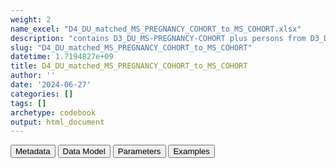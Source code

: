 ```yaml
---
weight: 2
name_excel: "D4_DU_matched_MS_PREGNANCY_COHORT_to_MS_COHORT.xlsx"
description: "contains D3_DU_MS-PREGNANCY-COHORT plus persons from D3_DU_MS-COHORT, the latter matched 4-1 to the former, and being non-pregnant during the pregnancy period of the matched pregnancy"
slug: "D4_DU_matched_MS_PREGNANCY_COHORT_to_MS_COHORT"
datetime: 1.7194827e+09
title: D4_DU_matched_MS_PREGNANCY_COHORT_to_MS_COHORT
author: ''
date: '2024-06-27'
categories: []
tags: []
archetype: codebook
output: html_document
---
```


<script src="/rmarkdown-libs/core-js/shim.min.js"></script>
<script src="/rmarkdown-libs/react/react.min.js"></script>
<script src="/rmarkdown-libs/react/react-dom.min.js"></script>
<script src="/rmarkdown-libs/reactwidget/react-tools.js"></script>
<script src="/rmarkdown-libs/htmlwidgets/htmlwidgets.js"></script>
<link href="/rmarkdown-libs/reactable/reactable.css" rel="stylesheet" />
<script src="/rmarkdown-libs/reactable-binding/reactable.js"></script>
<div class="tab">
<button class="tablinks" onclick="openCity(event, &#39;Metadata&#39;)" id="defaultOpen">Metadata</button>
<button class="tablinks" onclick="openCity(event, &#39;Data Model&#39;)">Data Model</button>
<button class="tablinks" onclick="openCity(event, &#39;Parameters&#39;)">Parameters</button>
<button class="tablinks" onclick="openCity(event, &#39;Examples&#39;)">Examples</button>
</div>
<div id="Metadata" class="tabcontent">
<div id="htmlwidget-1" class="reactable html-widget" style="width:auto;height:600px;"></div>
<script type="application/json" data-for="htmlwidget-1">{"x":{"tag":{"name":"Reactable","attribs":{"data":{"medatata_name":["Name of the dataset","Content of the dataset","Unit of observation","Dataset where the list of UoOs is fully listed and with 1 record per UoO","How many observations per UoO","NxUoO","Variables capturing the UoO","Primary key","Parameters",null,null,null,null,null,null,null,null,null,null,null],"metadata_content":["D4_DU_matched_MS-PREGNANCY-COHORT_to_MS-COHORT","contains D3_DU_MS-PREGNANCY-COHORT plus persons from D3_DU_MS-COHORT, the latter matched 4-1 to the former, and being non-pregnant during the pregnancy period of the matched pregnancy","A pregnancy in D3_DU_MS-PREGNANCY-COHORT","D3_DU_MS-PREGNANCY-COHORT","1 + as many as the matched MS non-pregnancies",">= 1 & <=5","MS_pregnancy_id","MS_pregnancy_id ord_match",null,null,null,null,null,null,null,null,null,null,null,null]},"columns":[{"id":"medatata_name","name":"medatata_name","type":"character"},{"id":"metadata_content","name":"metadata_content","type":"character"}],"sortable":false,"searchable":true,"pagination":false,"highlight":true,"bordered":true,"striped":true,"style":{"maxWidth":1800},"height":"600px","dataKey":"20e4ded8833abd8d3d827959883d998c"},"children":[]},"class":"reactR_markup"},"evals":[],"jsHooks":[]}</script>
</div>
<div id="Data Model" class="tabcontent">
<div id="htmlwidget-2" class="reactable html-widget" style="width:auto;height:600px;"></div>
<script type="application/json" data-for="htmlwidget-2">{"x":{"tag":{"name":"Reactable","attribs":{"data":{"VarName":["MS_pregnancy_id","pregnancy_id","person_id","ord_match","is_pregnancy","cohort_entry_date","cohort_exit_date","date_MS","DU_pregnancy_study_entry_date","DU_pregnancy_study_exit_date","start_preg_period_pre_4_MS_pregnancy_id","end_preg_period_pre_4_MS_pregnancy_id","start_preg_period_pre_3_MS_pregnancy_id","end_preg_period_pre_3_MS_pregnancy_id","start_preg_period_pre_2_MS_pregnancy_id","end_preg_period_pre_2_MS_pregnancy_id","start_preg_period_pre_1_MS_pregnancy_id","end_preg_period_pre_1_MS_pregnancy_id","start_preg_period_during_1_MS_pregnancy_id","end_preg_period_during_1_MS_pregnancy_id"],"Description":["identifier of the MS pregnancy. it is the same for all the records matched to the same MS pregnancy","identifier of the MS pregnancy if ord_match == 0, and of the matched pregnancy if ord_match > 0",null,null,"binary variable identifying whether the record is about a true pregnancy or a matched equal pregnancy","entry in the SAP1 study of the person","exit from the SAP1 study","date when MS is diagnosed for the person","variable of MS_pregnancy_id in D3_DU_PREGNANCY-COHORT_variables","variable of MS_pregnancy_id in D3_DU_PREGNANCY-COHORT_variables","variable of MS_pregnancy_id in D3_DU_PREGNANCY-COHORT_variables","variable of MS_pregnancy_id in D3_DU_PREGNANCY-COHORT_variables","variable of MS_pregnancy_id in D3_DU_PREGNANCY-COHORT_variables","variable of MS_pregnancy_id in D3_DU_PREGNANCY-COHORT_variables","variable of MS_pregnancy_id in D3_DU_PREGNANCY-COHORT_variables","variable of MS_pregnancy_id in D3_DU_PREGNANCY-COHORT_variables","variable of MS_pregnancy_id in D3_DU_PREGNANCY-COHORT_variables","variable of MS_pregnancy_id in D3_DU_PREGNANCY-COHORT_variables","variable of MS_pregnancy_id in D3_DU_PREGNANCY-COHORT_variables","variable of MS_pregnancy_id in D3_DU_PREGNANCY-COHORT_variables"],"Format":[null,null,null,null,"binary","1 = first non-pregnant MS",null,null,"date","date","date","date","date","date","date","date","date","date","date","date"],"Vocabulary":[null,null,null,"0 = MS pregnancy\r\n1 = first non-pregnant MS\r\n...\r\n4 = fourth non-prgnant MS","0 = MS pregnancy\r\n1 = MS matched non pregnant",null,null,null,null,null,null,null,null,null,null,null,null,null,null,null],"Parameters":[null,null,null,null,null,null,null,null,null,null,null,null,null,null,null,null,null,null,null,null],"Notes and examples":[null,"if ord_match == 0, this is equal to MS_pregnancy_id",null,null,null,null,null,null,null,null,null,null,null,null,null,null,null,null,null,null],"Source tables and variables":[null,null,null,null,null,null,null,null,null,null,null,null,null,null,null,null,null,null,null,null],"Retrieved":[null,null,null,null,null,null,null,null,null,null,null,null,null,null,null,null,null,null,null,null],"Calculated":[null,null,null,null,null,null,null,null,null,null,null,null,null,null,null,null,null,null,null,null],"Algorithm_id":[null,null,null,null,null,null,null,null,null,null,null,null,null,null,null,null,null,null,null,null],"Rule":[null,null,null,null,null,null,null,null,null,null,null,null,null,null,null,null,null,null,null,null]},"columns":[{"id":"VarName","name":"VarName","type":"character"},{"id":"Description","name":"Description","type":"character"},{"id":"Format","name":"Format","type":"character"},{"id":"Vocabulary","name":"Vocabulary","type":"character"},{"id":"Parameters","name":"Parameters","type":"logical"},{"id":"Notes and examples","name":"Notes and examples","type":"character"},{"id":"Source tables and variables","name":"Source tables and variables","type":"logical"},{"id":"Retrieved","name":"Retrieved","type":"logical"},{"id":"Calculated","name":"Calculated","type":"logical"},{"id":"Algorithm_id","name":"Algorithm_id","type":"logical"},{"id":"Rule","name":"Rule","type":"logical"}],"sortable":false,"searchable":true,"pagination":false,"highlight":true,"bordered":true,"striped":true,"style":{"maxWidth":1800},"height":"600px","dataKey":"0064e215b0bfcf5ea809ef51004a1ad4"},"children":[]},"class":"reactR_markup"},"evals":[],"jsHooks":[]}</script>
</div>
<div id="Parameters" class="tabcontent">
<div id="htmlwidget-3" class="reactable html-widget" style="width:auto;height:600px;"></div>
<script type="application/json" data-for="htmlwidget-3">{"x":{"tag":{"name":"Reactable","attribs":{"data":{"parameter in the variable name":[null,null,null,null,null,null,null,null,null,null,null,null,null,null,null,null,null,null,null,null],"values":[null,null,null,null,null,null,null,null,null,null,null,null,null,null,null,null,null,null,null,null],"name of macro":[null,null,null,null,null,null,null,null,null,null,null,null,null,null,null,null,null,null,null,null]},"columns":[{"id":"parameter in the variable name","name":"parameter in the variable name","type":"logical"},{"id":"values","name":"values","type":"logical"},{"id":"name of macro","name":"name of macro","type":"logical"}],"sortable":false,"searchable":true,"pagination":false,"highlight":true,"bordered":true,"striped":true,"style":{"maxWidth":1800},"height":"600px","dataKey":"f545894952d01490ab535e7af1d88bc2"},"children":[]},"class":"reactR_markup"},"evals":[],"jsHooks":[]}</script>
</div>
<div id="Examples" class="tabcontent">
<div id="htmlwidget-4" class="reactable html-widget" style="width:auto;height:600px;"></div>
<script type="application/json" data-for="htmlwidget-4">{"x":{"tag":{"name":"Reactable","attribs":{"data":{"MS_pregnancy_id":["preg0001","preg0001","preg0001","preg0001","preg0001","preg0001","preg0099","preg0099","preg0099","preg0099","preg0099","preg0099","preg0555","preg0555","preg0555",null,null,null,null,null],"pregnancy_id":["preg0001","preg0005","preg0073","preg0134","preg0423","preg0097","preg0099","preg0178","preg0229","preg0180","preg0422","preg0123","preg0555","preg0084","preg0085",null,null,null,null,null],"ord_match":[0,1,2,3,4,5,0,1,2,3,4,5,0,1,2,"NA","NA","NA","NA","NA"],"person_id":["P0001","P0002","P0003","P0004","P0005","P0006","P0002","P0054","P0055","P0056","P0057","P0058","P0044","P0078","P0079",null,null,null,null,null]},"columns":[{"id":"MS_pregnancy_id","name":"MS_pregnancy_id","type":"character"},{"id":"pregnancy_id","name":"pregnancy_id","type":"character"},{"id":"ord_match","name":"ord_match","type":"numeric"},{"id":"person_id","name":"person_id","type":"character"}],"sortable":false,"searchable":true,"pagination":false,"highlight":true,"bordered":true,"striped":true,"style":{"maxWidth":1800},"height":"600px","dataKey":"d7153b1efa4744f259ffc31d40a146b3"},"children":[]},"class":"reactR_markup"},"evals":[],"jsHooks":[]}</script>
</div>
